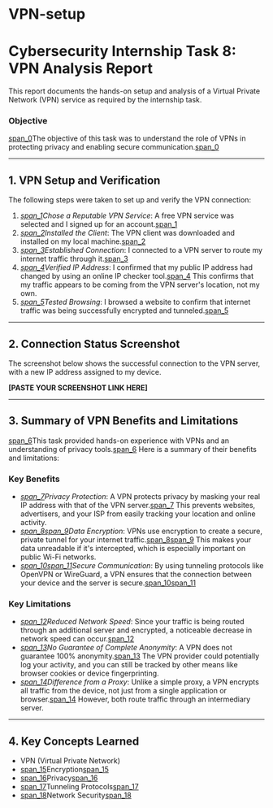 # VPN-setup

# Cybersecurity Internship Task 8: VPN Analysis Report

This report documents the hands-on setup and analysis of a Virtual Private Network (VPN) service as required by the internship task.

### Objective
[span_0](start_span)The objective of this task was to understand the role of VPNs in protecting privacy and enabling secure communication.[span_0](end_span)

---

## 1. VPN Setup and Verification

The following steps were taken to set up and verify the VPN connection:

1.  *[span_1](start_span)Chose a Reputable VPN Service*: A free VPN service was selected and I signed up for an account.[span_1](end_span)
2.  *[span_2](start_span)Installed the Client*: The VPN client was downloaded and installed on my local machine.[span_2](end_span)
3.  *[span_3](start_span)Established Connection*: I connected to a VPN server to route my internet traffic through it.[span_3](end_span)
4.  *[span_4](start_span)Verified IP Address*: I confirmed that my public IP address had changed by using an online IP checker tool.[span_4](end_span) This confirms that my traffic appears to be coming from the VPN server's location, not my own.
5.  *[span_5](start_span)Tested Browsing*: I browsed a website to confirm that internet traffic was being successfully encrypted and tunneled.[span_5](end_span)

---

## 2. Connection Status Screenshot

The screenshot below shows the successful connection to the VPN server, with a new IP address assigned to my device.

**[PASTE YOUR SCREENSHOT LINK HERE]**

---

## 3. Summary of VPN Benefits and Limitations

[span_6](start_span)This task provided hands-on experience with VPNs and an understanding of privacy tools.[span_6](end_span) Here is a summary of their benefits and limitations:

### Key Benefits
* *[span_7](start_span)Privacy Protection*: A VPN protects privacy by masking your real IP address with that of the VPN server.[span_7](end_span) This prevents websites, advertisers, and your ISP from easily tracking your location and online activity.
* *[span_8](start_span)[span_9](start_span)Data Encryption*: VPNs use encryption to create a secure, private tunnel for your internet traffic.[span_8](end_span)[span_9](end_span) This makes your data unreadable if it's intercepted, which is especially important on public Wi-Fi networks.
* *[span_10](start_span)[span_11](start_span)Secure Communication*: By using tunneling protocols like OpenVPN or WireGuard, a VPN ensures that the connection between your device and the server is secure.[span_10](end_span)[span_11](end_span)

### Key Limitations
* *[span_12](start_span)Reduced Network Speed*: Since your traffic is being routed through an additional server and encrypted, a noticeable decrease in network speed can occur.[span_12](end_span)
* *[span_13](start_span)No Guarantee of Complete Anonymity*: A VPN does not guarantee 100% anonymity.[span_13](end_span) The VPN provider could potentially log your activity, and you can still be tracked by other means like browser cookies or device fingerprinting.
* *[span_14](start_span)Difference from a Proxy*: Unlike a simple proxy, a VPN encrypts all traffic from the device, not just from a single application or browser.[span_14](end_span) However, both route traffic through an intermediary server.

---

## 4. Key Concepts Learned
- VPN (Virtual Private Network)
- [span_15](start_span)Encryption[span_15](end_span)
- [span_16](start_span)Privacy[span_16](end_span)
- [span_17](start_span)Tunneling Protocols[span_17](end_span)
- [span_18](start_span)Network Security[span_18](end_span)
